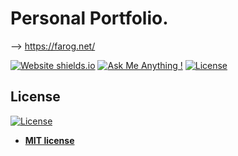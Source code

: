 # Personal Portfolio.
--> https://farog.net/


[![Website shields.io](https://img.shields.io/badge/website-up-yellow)](http://farog.net/)
[![Ask Me Anything !](https://img.shields.io/badge/ask%20me-linkedin-1abc9c.svg)](https://www.linkedin.com/in/farogbasher/)
[![License](http://img.shields.io/:license-mit-blue.svg?style=flat-square)](http://badges.mit-license.org)

## License
[![License](http://img.shields.io/:license-mit-blue.svg?style=flat-square)](http://badges.mit-license.org)

- **[MIT license](http://opensource.org/licenses/mit-license.php)**
